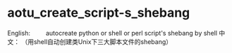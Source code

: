 # aotu_create_script-s_shebang
English:
         autocreate python or shell or perl script's shebang by shell
中文：
        （用shell自动创建类Unix下三大脚本文件的shebang）
